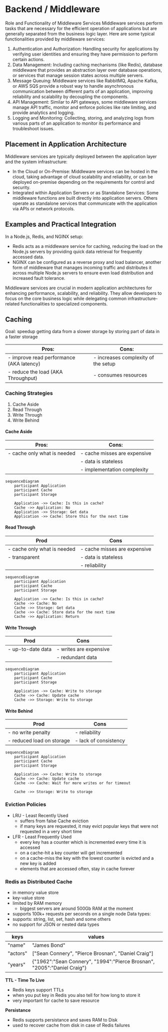 # Backend / Middleware

Role and Functionality of Middleware Services
Middleware services perform tasks that are necessary for the efficient operation of applications but are generally separated from the business logic layer. Here are some typical functionalities provided by middleware services:

1. Authentication and Authorization: Handling security for applications by verifying user identities and ensuring they have permission to perform certain actions.
2. Data Management: Including caching mechanisms (like Redis), database middleware that provides an abstraction layer over database operations, or services that manage session states across multiple servers.
3. Message Queuing: Middleware services like RabbitMQ, Apache Kafka, or AWS SQS provide a robust way to handle asynchronous communication between different parts of an application, improving reliability and scalability by decoupling the components.
4. API Management: Similar to API gateways, some middleware services manage API traffic, monitor and enforce policies like rate limiting, and provide analytics and logging.
5. Logging and Monitoring: Collecting, storing, and analyzing logs from various parts of an application to monitor its performance and troubleshoot issues.

## Placement in Application Architecture

Middleware services are typically deployed between the application layer and the system infrastructure:

-   In the Cloud or On-Premise: Middleware services can be hosted in the cloud, taking advantage of cloud scalability and reliability, or can be deployed on-premise depending on the requirements for control and security.
-   Integrated within Application Servers or as Standalone Services: Some middleware functions are built directly into application servers. Others operate as standalone services that communicate with the application via APIs or network protocols.

## Examples and Practical Integration

In a Node.js, Redis, and NGINX setup:

-   Redis acts as a middleware service for caching, reducing the load on the Node.js servers by providing quick data retrieval for frequently accessed data.
-   NGINX can be configured as a reverse proxy and load balancer, another form of middleware that manages incoming traffic and distributes it across multiple Node.js servers to ensure even load distribution and increased fault tolerance.

Middleware services are crucial in modern application architectures for enhancing performance, scalability, and reliability. They allow developers to focus on the core business logic while delegating common infrastructure-related functionalities to specialized components.

## Caching

Goal: speedup getting data from a slower storage by storing part of data in a faster storage

| Pros:                                    | Cons:                               |
| ---------------------------------------- | ----------------------------------- |
| - improve read performance (AKA latency) | - increases complexity of the setup |
| - reduce the load (AKA Throughput)       | - consumes resources                |

### Caching Strategies

1. Cache Aside
2. Read Through
3. Write Through
4. Write Behind

#### Cache Aside

| **Pros:**                   | **Cons:**                    |
| --------------------------- | ---------------------------- |
| - cache only what is needed | - cache misses are expensive |
|                             | - data is stateless          |
|                             | - implementation complexity  |

```mermaid
sequenceDiagram
    participant Application
    participant Cache
    participant Storage

    Application ->> Cache: Is this in cache?
    Cache ->> Application: No
    Application ->> Storage: Get data
    Application ->> Cache: Store this for the next time
```

#### Read Through

| Prod                        | Cons                         |
| --------------------------- | ---------------------------- |
| - cache only what is needed | - cache misses are expensive |
| - transparent               | - data is stateless          |
|                             | - reliability                |

```mermaid
sequenceDiagram
    participant Application
    participant Cache
    participant Storage

    Application ->> Cache: Is this in cache?
    Cache ->> Cache: No
    Cache ->> Storage: Get data
    Cache ->> Cache: Store data for the next time
    Cache ->> Application: Return
```

#### Write Through

| Prod              | Cons                   |
| ----------------- | ---------------------- |
| - up-to-date data | - writes are expensive |
|                   | - redundant data       |

```mermaid
sequenceDiagram
    participant Application
    participant Cache
    participant Storage

    Application ->> Cache: Write to storage
    Cache ->> Cache: Update cache
    Cache ->> Storage: Write to storage
```

#### Write Behind

| Prod                      | Cons                  |
| ------------------------- | --------------------- |
| - no write penalty        | - reliability         |
| - reduced load on storage | - lack of consistency |

```mermaid
sequenceDiagram
    participant Application
    participant Cache
    participant Storage

    Application ->> Cache: Write to storage
    Cache ->> Cache: Update cache
    Cache ->> Cache: Wait for more writes or for timeout

    Cache ->> Storage: Write to storage
```

### Eviction Policies

-   LRU - Least Recently Used
    -   suffers from false Cache eviction
    -   if many keys are requested, it may evict popular keys that were not requested in a very short time
-   LFR - Least Frequently Used
    -   every key has a counter which is incremented every time it is accessed
    -   on a cache-hit a key counter will get incremented
    -   on a cache-miss the key with the lowest counter is evicted and a new key is added
    -   elements that are accessed often, stay in cache forever

### Redis as Distributed Cache

-   in memory value store
-   key-value store
-   limited by RAM memory
    -   biggest servers are around 500Gb RAM at the moment
-   supports 100k+ requests per seconds on a single node
    Data types:
-   supports: string, list, set, hash and some others
-   no support for JSON or nested data types

| keys     | values                                                                  |
| -------- | ----------------------------------------------------------------------- |
| "name"   | "James Bond"                                                            |
| "actors" | ["Sean Connery", "Pierce Brosnan", "Daniel Craig"]                      |
| "years"  | {"1962":"Sean Connery", "1994":"Pierce Brosnan", "2005":"Daniel Craig"} |

**TTL - Time To Live**

-   Redis keys support TTLs
-   when you put key in Redis you also tell for how long to store it
-   very important for cache to save resource

**Persistance**

-   Redis supports persistance and saves RAM to Disk
-   used to recover cache from disk in case of Redis failures

